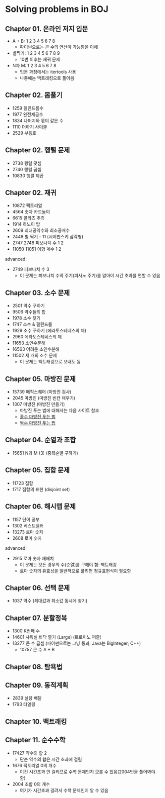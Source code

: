 # Solving problems in BOJ

## Chapter 01. 온라인 저지 입문

* A + B: 1 2 3 4 5 6 7 8
  * 파이썬으로는 큰 수의 연산이 가능함을 이해
* 별찍기: 1 2 3 4 5 6 7 8 9
  * 10번 이후는 재귀 문제
* N과 M: 1 2 3 4 5 6 7 8
  * 입문 과정에서는 itertools 사용
  * 나중에는 백트래킹으로 풀어봄

## Chapter 02. 몸풀기

* 1259 팰린드롬수
* 1977 완전제곱수
* 1834 나머지와 몫이 같은 수
* 1110 더하기 사이클
* 2529 부등호

## Chapter 02. 행렬 문제

* 2738 행렬 덧셈
* 2740 행렬 곱셈
* 10830 행렬 제곱

## Chapter 02. 재귀

* 10872 팩토리얼
* 4564 숫자 카드놀이
* 6615 콜라츠 추측
* 1914 하노이 탑
* 2609 최대공약수와 최소공배수
* 2448 별 찍기 - 11 (시어핀스키 삼각형)
* 2747 2748 피보나치 수 1 2
* 11050 11051 이항 계수 1 2

advanced:

* 2749 피보나치 수 3
  * 이 문제는 피보나치 수의 주기(피사노 주기)를 알아야 시간 초과를 면할 수 있음

## Chapter 03. 소수 문제

* 2501 약수 구하기
* 9506 약수들의 합
* 1978 소수 찾기
* 1747 소수 & 팰린드롬
* 1929 소수 구하기 (에라토스테네스의 체)
* 2960 에라토스테네스의 체
* 11653 소인수분해
* 16563 어려운 소인수분해
* 11502 세 개의 소수 문제
  * 이 문제는 백트래킹으로 보내도 됨

## Chapter 05. 마방진 문제

* 15739 매직스퀘어 (마방진 검사)
* 2045 마방진 (마방진 빈칸 채우기)
* 1307 마방진 (마방진 만들기)
  * 마방진 푸는 법에 대해서는 다음 사이트 참조
  * [홀수 마방진 푸는 법](https://m.blog.naver.com/PostView.naver?isHttpsRedirect=true&blogId=6711ko&logNo=220826025482)
  * [짝수 마방진 푸는 법](https://m.blog.naver.com/askmrkwon/220768685076)

## Chapter 04. 순열과 조합

* 15651 N과 M (3) (중복순열 구하기)

## Chapter 05. 집합 문제

* 11723 집합
* 1717 집합의 표현 (disjoint set)

## Chapter 06. 해시맵 문제

* 1157 단어 공부
* 1302 베스트셀러
* 13273 로마 숫자
* 2608 로마 숫자

advanced:

* 2915 로마 숫자 재배치
  * 이 문제는 모든 경우의 수(순열)를 구해야 함: 백트래킹
  * 로마 숫자의 유효성을 일반적으로 풀려면 정규표현식이 필요함

## Chapter 06. 선택 문제

* 1037 약수 (최대값과 최소값 동시에 찾기)

## Chapter 07. 분할정복

* 1300 K번째 수
* 14601 샤워실 바닥 깔기 (Large) (트로미노 퍼즐)
* 13277 큰 수 곱셈 (파이썬으로는 그냥 통과; Java는 BigInteger; C++)
  * 10757 큰 수 A + B

## Chapter 08. 탐욕법

## Chapter 09. 동적계획

* 2839 설탕 배달
* 1793 타일링

## Chapter 10. 백트래킹

## Chapter 11. 순수수학

* 17427 약수의 합 2
  * 단순 약수의 합은 시간 초과에 걸림
* 1676 팩토리얼 0의 개수
  * 이건 시간초과 안 걸리므로 수학 문제인지 모를 수 있음(2004번을 풀어봐야 함)
* 2004 조합 0의 개수
  * 여기가 시간초과 걸려서 수학 문제인지 알 수 있음
